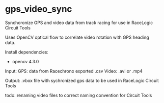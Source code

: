 # gps_video_sync
Synchoronize GPS and video data from track racing for use in RaceLogic Circuit Tools

Uses OpenCV optical flow to correlate video rotation with GPS heading data.

Install dependencies:
 - opencv                    4.3.0



Input:
GPS: data from Racechrono exported .csv
Video: .avi or .mp4

Output:
.vbox file with sychronized gps data to be used in RaceLogic Circuit Tools

todo:
renaming video files to correct naming convention for Circuit Tools
